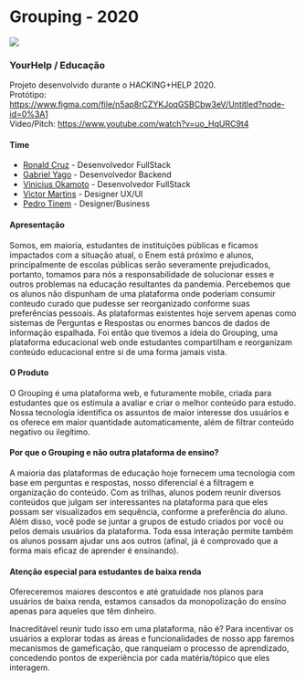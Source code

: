 # Grouping - 2020

![](https://github.com/ronaldscruz/grouping/blob/master/frontend/src/assets/logo.png)

### YourHelp / Educação

Projeto desenvolvido durante o HACKING+HELP 2020.<br>
Protótipo: https://www.figma.com/file/n5ap8rCZYKJoqGSBCbw3eV/Untitled?node-id=0%3A1<br>
Video/Pitch: https://www.youtube.com/watch?v=uo_HqURC9t4

#### Time

- [Ronald Cruz](https://www.linkedin.com/in/ronaldscruz/) - Desenvolvedor FullStack
- [Gabriel Yago](https://www.linkedin.com/in/gabriel-yago/) - Desenvolvedor Backend
- [Vinicius Okamoto](https://www.linkedin.com/in/vinicius-okamoto/) - Desenvolvedor FullStack
- [Victor Martins](https://www.linkedin.com/in/victormartinstinoco/) - Designer UX/UI
- [Pedro Tinem](https://www.instagram.com/pedro.tinem/) - Designer/Business

#### Apresentação

Somos, em maioria, estudantes de instituições públicas e ficamos impactados com a situação atual, o Enem está próximo e alunos, principalmente de escolas públicas serão severamente prejudicados, portanto, tomamos para nós a responsabilidade de solucionar esses e outros problemas na educação resultantes da pandemia.
Percebemos que os alunos não dispunham de uma plataforma onde poderiam consumir conteudo curado que pudesse ser reorganizado conforme suas preferências pessoais. As plataformas existentes hoje servem apenas como sistemas de Perguntas e Respostas ou enormes bancos de dados de informação espalhada. Foi então que tivemos a ideia do Grouping, uma plataforma educacional web onde estudantes compartilham e reorganizam conteúdo educacional entre si de uma forma jamais vista.

#### O Produto

O Grouping é uma plataforma web, e futuramente mobile, criada para estudantes que os estimula a avaliar e criar o melhor conteúdo para estudo. Nossa tecnologia identifica os assuntos de maior interesse dos usuários e os oferece em maior quantidade automaticamente, além de filtrar conteúdo negativo ou ilegítimo.

#### Por que o Grouping e não outra plataforma de ensino?

A maioria das plataformas de educação hoje fornecem uma tecnologia com base em perguntas e respostas, nosso diferencial é a filtragem e organização do conteúdo. Com as trilhas, alunos podem reunir diversos conteúdos que julgam ser interessantes na plataforma para que eles possam ser visualizados em sequência, conforme a preferência do aluno. Além disso, você pode se juntar a grupos de estudo criados por você ou pelos demais usuários da plataforma. Toda essa interação permite também os alunos possam ajudar uns aos outros (afinal, já é comprovado que a forma mais eficaz de aprender é ensinando).

#### Atenção especial para estudantes de baixa renda

Ofereceremos maiores descontos e até gratuidade nos planos para usuários de baixa renda, estamos cansados da monopolização do ensino apenas para aqueles que têm dinheiro.

Inacreditável reunir tudo isso em uma plataforma, não é? Para incentivar os usuários a explorar todas as áreas e funcionalidades de nosso app faremos mecanismos de gameficação, que ranqueiam o processo de aprendizado, concedendo pontos de experiência por cada matéria/tópico que eles interagem.

